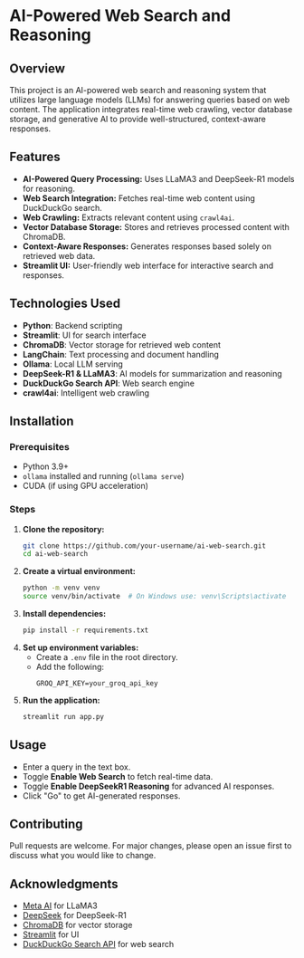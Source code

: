 # AI-Powered Web Search and Reasoning

## Overview
This project is an AI-powered web search and reasoning system that utilizes large language models (LLMs) for answering queries based on web content. The application integrates real-time web crawling, vector database storage, and generative AI to provide well-structured, context-aware responses.

## Features
- **AI-Powered Query Processing:** Uses LLaMA3 and DeepSeek-R1 models for reasoning.
- **Web Search Integration:** Fetches real-time web content using DuckDuckGo search.
- **Web Crawling:** Extracts relevant content using `crawl4ai`.
- **Vector Database Storage:** Stores and retrieves processed content with ChromaDB.
- **Context-Aware Responses:** Generates responses based solely on retrieved web data.
- **Streamlit UI:** User-friendly web interface for interactive search and responses.

## Technologies Used
- **Python**: Backend scripting
- **Streamlit**: UI for search interface
- **ChromaDB**: Vector storage for retrieved web content
- **LangChain**: Text processing and document handling
- **Ollama**: Local LLM serving
- **DeepSeek-R1 & LLaMA3**: AI models for summarization and reasoning
- **DuckDuckGo Search API**: Web search engine
- **crawl4ai**: Intelligent web crawling

## Installation
### Prerequisites
- Python 3.9+
- `ollama` installed and running (`ollama serve`)
- CUDA (if using GPU acceleration)

### Steps
1. **Clone the repository:**
   ```bash
   git clone https://github.com/your-username/ai-web-search.git
   cd ai-web-search
   ```
2. **Create a virtual environment:**
   ```bash
   python -m venv venv
   source venv/bin/activate  # On Windows use: venv\Scripts\activate
   ```
3. **Install dependencies:**
   ```bash
   pip install -r requirements.txt
   ```
4. **Set up environment variables:**
   - Create a `.env` file in the root directory.
   - Add the following:
     ```
     GROQ_API_KEY=your_groq_api_key
     ```
5. **Run the application:**
   ```bash
   streamlit run app.py
   ```

## Usage
- Enter a query in the text box.
- Toggle **Enable Web Search** to fetch real-time data.
- Toggle **Enable DeepSeekR1 Reasoning** for advanced AI responses.
- Click "Go" to get AI-generated responses.

## Contributing
Pull requests are welcome. For major changes, please open an issue first to discuss what you would like to change.

 

## Acknowledgments
- [Meta AI](https://ai.facebook.com/research/) for LLaMA3
- [DeepSeek](https://deepseek.com/) for DeepSeek-R1
- [ChromaDB](https://www.trychroma.com/) for vector storage
- [Streamlit](https://streamlit.io/) for UI
- [DuckDuckGo Search API](https://duckduckgo.com/) for web search

